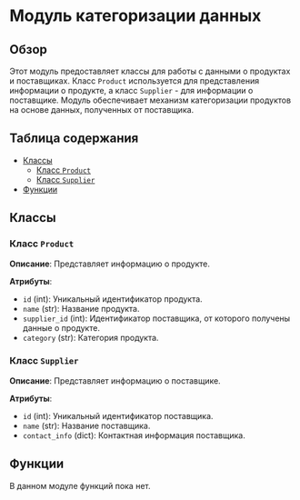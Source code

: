 # Модуль категоризации данных

## Обзор

Этот модуль предоставляет классы для работы с данными о продуктах и поставщиках. Класс `Product` используется для представления информации о продукте, а класс `Supplier` - для информации о поставщике.  Модуль обеспечивает механизм категоризации продуктов на основе данных, полученных от поставщика.


## Таблица содержания

* [Классы](#классы)
    * [Класс `Product`](#класс-product)
    * [Класс `Supplier`](#класс-supplier)
* [Функции](#функции)


## Классы

### Класс `Product`

**Описание**: Представляет информацию о продукте.

**Атрибуты**:

* `id` (int): Уникальный идентификатор продукта.
* `name` (str): Название продукта.
* `supplier_id` (int): Идентификатор поставщика, от которого получены данные о продукте.
* `category` (str): Категория продукта.


### Класс `Supplier`

**Описание**: Представляет информацию о поставщике.

**Атрибуты**:

* `id` (int): Уникальный идентификатор поставщика.
* `name` (str): Название поставщика.
* `contact_info` (dict): Контактная информация поставщика.


## Функции

В данном модуле функций пока нет.